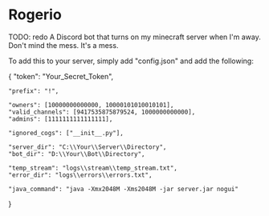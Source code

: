 # Rogerio
TODO: redo
A Discord bot that turns on my minecraft server when I'm away.
Don't mind the mess. It's a mess.

To add this to your server, simply add "config.json" and add the following:

{
    "token": "Your_Secret_Token",

    "prefix": "!",

    "owners": [10000000000000, 10000101010010101],
    "valid_channels": [9417535875879524, 1000000000000],
    "admins": [1111111111111111],

    "ignored_cogs": ["__init__.py"],

    "server_dir": "C:\\Your\\Server\\Directory",
    "bot_dir": "D:\\Your\\Bot\\Directory",

    "temp_stream": "logs\\stream\\temp_stream.txt",
    "error_dir": "logs\\errors\\errors.txt",

    "java_command": "java -Xmx2048M -Xms2048M -jar server.jar nogui"
}
